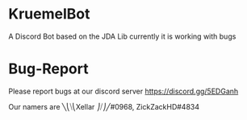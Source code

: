 # KruemelBot
A Discord Bot based on the JDA Lib currently it is working with bugs
# Bug-Report
Please report bugs at our discord server https://discord.gg/5EDGanh

Our namers are ╲⎝⧹⎝Xellar ⎠⧸⎠╱#0968, ZickZackHD#4834
